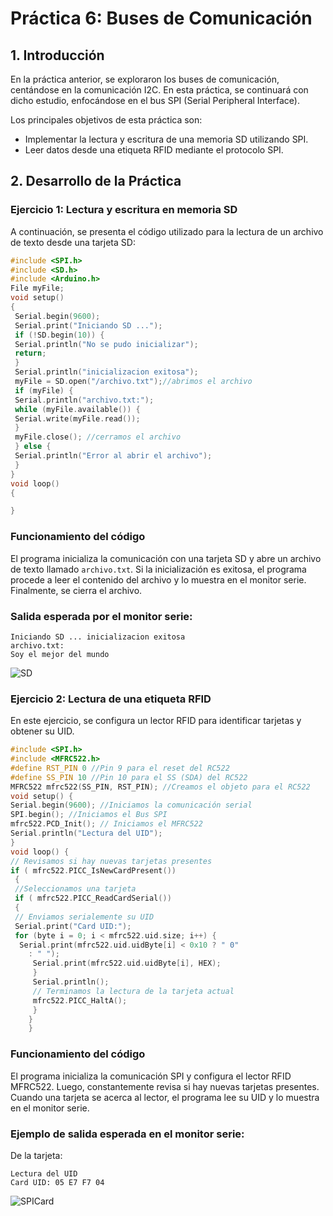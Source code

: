# **Práctica 6: Buses de Comunicación**

## **1. Introducción**
En la práctica anterior, se exploraron los buses de comunicación, centándose en la comunicación I2C. En esta práctica, se continuará con dicho estudio, enfocándose en el bus SPI (Serial Peripheral Interface).

Los principales objetivos de esta práctica son:
- Implementar la lectura y escritura de una memoria SD utilizando SPI.
- Leer datos desde una etiqueta RFID mediante el protocolo SPI.

## **2. Desarrollo de la Práctica**
### **Ejercicio 1: Lectura y escritura en memoria SD**

A continuación, se presenta el código utilizado para la lectura de un archivo de texto desde una tarjeta SD:

```c++
#include <SPI.h>
#include <SD.h>
#include <Arduino.h>
File myFile;
void setup()
{
 Serial.begin(9600);
 Serial.print("Iniciando SD ...");
 if (!SD.begin(10)) {
 Serial.println("No se pudo inicializar");
 return;
 }
 Serial.println("inicializacion exitosa");
 myFile = SD.open("/archivo.txt");//abrimos el archivo
 if (myFile) {
 Serial.println("archivo.txt:");
 while (myFile.available()) {
 Serial.write(myFile.read());
 }
 myFile.close(); //cerramos el archivo
 } else {
 Serial.println("Error al abrir el archivo");
 }
}
void loop()
{

}
```

### **Funcionamiento del código**
El programa inicializa la comunicación con una tarjeta SD y abre un archivo de texto llamado `archivo.txt`. Si la inicialización es exitosa, el programa procede a leer el contenido del archivo y lo muestra en el monitor serie. Finalmente, se cierra el archivo.

### **Salida esperada por el monitor serie:**
```
Iniciando SD ... inicializacion exitosa
archivo.txt:
Soy el mejor del mundo
```

![SD](https://github.com/user-attachments/assets/895412b4-20b4-4887-8a45-959b0d6397d1)


### **Ejercicio 2: Lectura de una etiqueta RFID**

En este ejercicio, se configura un lector RFID para identificar tarjetas y obtener su UID.

```c++
#include <SPI.h>
#include <MFRC522.h>
#define RST_PIN 0 //Pin 9 para el reset del RC522
#define SS_PIN 10 //Pin 10 para el SS (SDA) del RC522
MFRC522 mfrc522(SS_PIN, RST_PIN); //Creamos el objeto para el RC522
void setup() {
Serial.begin(9600); //Iniciamos la comunicación serial
SPI.begin(); //Iniciamos el Bus SPI
mfrc522.PCD_Init(); // Iniciamos el MFRC522
Serial.println("Lectura del UID");
}
void loop() {
// Revisamos si hay nuevas tarjetas presentes
if ( mfrc522.PICC_IsNewCardPresent())
 {
 //Seleccionamos una tarjeta
 if ( mfrc522.PICC_ReadCardSerial())
 {
 // Enviamos serialemente su UID
 Serial.print("Card UID:");
 for (byte i = 0; i < mfrc522.uid.size; i++) {
  Serial.print(mfrc522.uid.uidByte[i] < 0x10 ? " 0"
    : " ");
     Serial.print(mfrc522.uid.uidByte[i], HEX);
     }
     Serial.println();
     // Terminamos la lectura de la tarjeta actual
     mfrc522.PICC_HaltA();
     }
    }
    }
```


### **Funcionamiento del código**
El programa inicializa la comunicación SPI y configura el lector RFID MFRC522. Luego, constantemente revisa si hay nuevas tarjetas presentes. Cuando una tarjeta se acerca al lector, el programa lee su UID y lo muestra en el monitor serie.

### **Ejemplo de salida esperada en el monitor serie:**
De la tarjeta:
```
Lectura del UID
Card UID: 05 E7 F7 04
```
![SPICard](https://github.com/user-attachments/assets/a76bf756-7d58-453a-8a52-5084ffe1cfc3)
